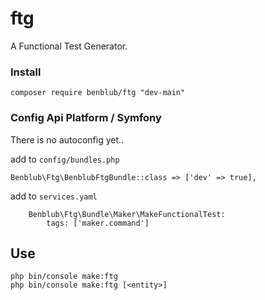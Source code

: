# ftg
A Functional Test Generator.

### Install
`composer require benblub/ftg "dev-main"`

### Config Api Platform / Symfony
There is no autoconfig yet..

add to `config/bundles.php`
```
Benblub\Ftg\BenblubFtgBundle::class => ['dev' => true],
```

add to `services.yaml`
```
    Benblub\Ftg\Bundle\Maker\MakeFunctionalTest:
        tags: ['maker.command']
```

## Use
`php bin/console make:ftg`  
`php bin/console make:ftg [<entity>]`

